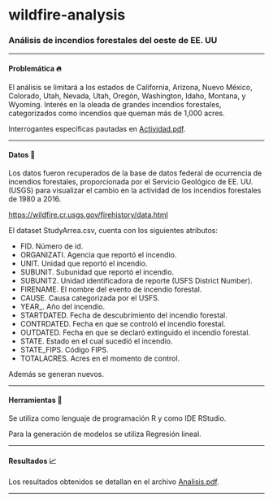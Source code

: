 # wildfire-analysis
### Análisis de incendios forestales del oeste de EE. UU 
***
#### Problemática :fire:
El análisis se limitará a los estados de California, Arizona, Nuevo México, Colorado, Utah, Nevada, Utah, Oregón, Washington, Idaho, Montana, y Wyoming. 
Interés en la oleada de grandes incendios forestales, categorizados como incendios que queman más de 1,000 acres. 

Interrogantes específicas pautadas en [Actividad.pdf](Actividad.pdf).
***

#### Datos :pencil:
Los datos fueron recuperados de la base de datos federal de ocurrencia de incendios forestales, proporcionada por el Servicio Geológico de EE. UU. (USGS) para visualizar el cambio en la actividad de los incendios forestales de 1980 a 2016.

https://wildfire.cr.usgs.gov/firehistory/data.html

El dataset StudyArrea.csv, cuenta con los siguientes atributos:
* FID. Número de id.
* ORGANIZATI. Agencia que reportó el incendio.
* UNIT. Unidad que reportó el incendio.
* SUBUNIT. Subunidad que reportó el incendio.
* SUBUNIT2. Unidad identificadora de reporte (USFS District Number).
* FIRENAME. El nombre del evento de incendio forestal.
* CAUSE. Causa categorizada por el USFS.
* YEAR_. Año del incendio.
* STARTDATED. Fecha de descubrimiento del incendio forestal.
* CONTRDATED. Fecha en que se controló el incendio forestal.
* OUTDATED. Fecha en que se declaró extinguido el incendio forestal.
* STATE. Estado en el cual sucedió el incendio.
* STATE_FIPS. Código FIPS.
* TOTALACRES. Acres en el momento de control.

Además se generan nuevos. 
***
#### Herramientas :hammer:
Se utiliza como lenguaje de programación R y como IDE RStudio. 

Para la generación de modelos se utiliza Regresión lineal. 
***
#### Resultados :chart_with_upwards_trend:
Los resultados obtenidos se detallan en el archivo [Analisis.pdf](Analisis.pdf).
***
